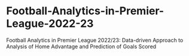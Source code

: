 # Football-Analytics-in-Premier-League-2022-23
Football Analytics in Premier League 2022/23: Data-driven Approach to Analysis of Home Advantage and Prediction of Goals Scored
